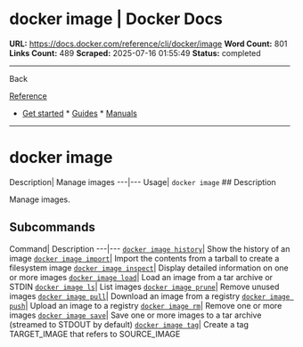 # docker image | Docker Docs

**URL:** https://docs.docker.com/reference/cli/docker/image
**Word Count:** 801
**Links Count:** 489
**Scraped:** 2025-07-16 01:55:49
**Status:** completed

---

Back

[Reference](https://docs.docker.com/reference/)

  * [Get started](https://docs.docker.com/get-started/)   * [Guides](https://docs.docker.com/guides/)   * [Manuals](https://docs.docker.com/manuals/)

* * *

# docker image

Description| Manage images   ---|---   Usage| `docker image`      ## Description

Manage images.

## Subcommands

Command| Description   ---|---   [`docker image history`](https://docs.docker.com/reference/cli/docker/image/history/)| Show the history of an image   [`docker image import`](https://docs.docker.com/reference/cli/docker/image/import/)| Import the contents from a tarball to create a filesystem image   [`docker image inspect`](https://docs.docker.com/reference/cli/docker/image/inspect/)| Display detailed information on one or more images   [`docker image load`](https://docs.docker.com/reference/cli/docker/image/load/)| Load an image from a tar archive or STDIN   [`docker image ls`](https://docs.docker.com/reference/cli/docker/image/ls/)| List images   [`docker image prune`](https://docs.docker.com/reference/cli/docker/image/prune/)| Remove unused images   [`docker image pull`](https://docs.docker.com/reference/cli/docker/image/pull/)| Download an image from a registry   [`docker image push`](https://docs.docker.com/reference/cli/docker/image/push/)| Upload an image to a registry   [`docker image rm`](https://docs.docker.com/reference/cli/docker/image/rm/)| Remove one or more images   [`docker image save`](https://docs.docker.com/reference/cli/docker/image/save/)| Save one or more images to a tar archive \(streamed to STDOUT by default\)   [`docker image tag`](https://docs.docker.com/reference/cli/docker/image/tag/)| Create a tag TARGET\_IMAGE that refers to SOURCE\_IMAGE